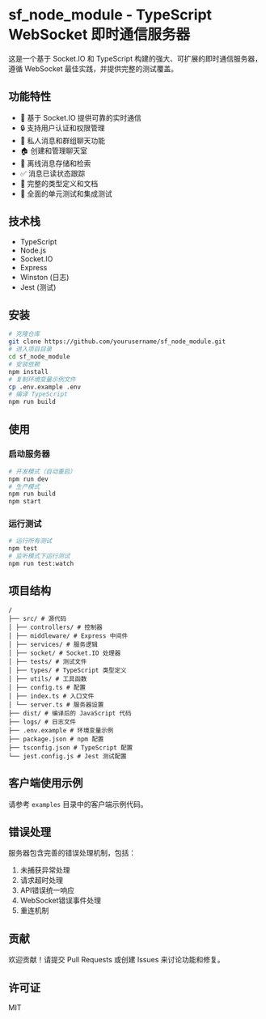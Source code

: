# sf_node_module - TypeScript WebSocket 即时通信服务器

这是一个基于 Socket.IO 和 TypeScript 构建的强大、可扩展的即时通信服务器，遵循 WebSocket 最佳实践，并提供完整的测试覆盖。

## 功能特性

- 🚀 基于 Socket.IO 提供可靠的实时通信
- 🔒 支持用户认证和权限管理
- 💬 私人消息和群组聊天功能
- 🏠 创建和管理聊天室
- 📱 离线消息存储和检索
- ✅ 消息已读状态跟踪
- 📝 完整的类型定义和文档
- 🧪 全面的单元测试和集成测试

## 技术栈

- TypeScript
- Node.js
- Socket.IO
- Express
- Winston (日志)
- Jest (测试)

## 安装
```bash
# 克隆仓库
git clone https://github.com/yourusername/sf_node_module.git
# 进入项目目录
cd sf_node_module
# 安装依赖
npm install
# 复制环境变量示例文件
cp .env.example .env
# 编译 TypeScript
npm run build
```

## 使用
### 启动服务器
```bash
# 开发模式（自动重启）
npm run dev
# 生产模式
npm run build
npm start
```
### 运行测试
```bash
# 运行所有测试
npm test
# 监听模式下运行测试
npm run test:watch
```

## 项目结构
```
/
├── src/ # 源代码
│ ├── controllers/ # 控制器
│ ├── middleware/ # Express 中间件
│ ├── services/ # 服务逻辑
│ ├── socket/ # Socket.IO 处理器
│ ├── tests/ # 测试文件
│ ├── types/ # TypeScript 类型定义
│ ├── utils/ # 工具函数
│ ├── config.ts # 配置
│ ├── index.ts # 入口文件
│ └── server.ts # 服务器设置
├── dist/ # 编译后的 JavaScript 代码
├── logs/ # 日志文件
├── .env.example # 环境变量示例
├── package.json # npm 配置
├── tsconfig.json # TypeScript 配置
└── jest.config.js # Jest 测试配置
```

## 客户端使用示例

请参考 `examples` 目录中的客户端示例代码。

## 错误处理

服务器包含完善的错误处理机制，包括：

1. 未捕获异常处理
2. 请求超时处理
3. API错误统一响应
4. WebSocket错误事件处理
5. 重连机制

## 贡献

欢迎贡献！请提交 Pull Requests 或创建 Issues 来讨论功能和修复。

## 许可证

MIT